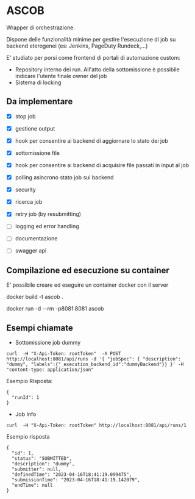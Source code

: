 ASCOB
=====


Wrapper di orchestrazione.

Dispone delle funzionalità minime per gestire l'esecuzione di job su backend eterogenei (es: Jenkins, PageDuty Rundeck,...)

E' studiato per porsi come frontend di portali di automazione custom:
- Repository interno dei run. All'atto della sottomissione è possibile indicare l'utente finale owner del job
- Sistema di locking


## Da implementare

- [x] stop job
- [x] gestione output
- [x] hook per consentire ai backend di aggiornare lo stato dei job
- [x] sottomissione file
- [x] hook per consentire ai backend di acquisire file passati in input al job
- [x] polling asincrono stato job sui backend
- [x] security
- [x] ricerca job
- [x] retry job (by resubmitting)
- [ ] logging ed error handling
- [ ] documentazione
- [ ] swagger api



## Compilazione ed esecuzione su container

E' possibile creare ed eseguire un container docker con il server 


docker build -t ascob .

docker run -d --rm -p8081:8081 ascob 


## Esempi chiamate

- Sottomissione job dummy

```
curl  -H "X-Api-Token: rootToken"  -X POST http://localhost:8081/api/runs -d '{ "jobSpec": { "description": "dummy", "labels":{"_execution_backend_id":"dummyBackend"}} }' -H "content-type: application/json"
```

Esempio Risposta:

```
{
  "runId": 1
}

```

- Job Info

```
curl  -H "X-Api-Token: rootToken" http://localhost:8081/api/runs/1
```

Esempio risposta

```
{
  "id": 1,
  "status": "SUBMITTED",
  "description": "dummy",
  "submitter": null,
  "definedTime": "2023-04-16T18:41:19.099475",
  "submissionTime": "2023-04-16T18:41:19.142079",
  "endTime": null
}
```
